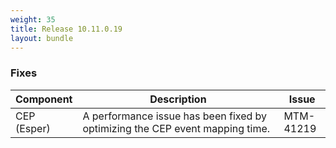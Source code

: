 ```yaml
---
weight: 35
title: Release 10.11.0.19
layout: bundle
---
```


<!--10.11.0.18 - 10.11.0.19-->


### Fixes

<div><table ><colgroup>
<col style="width: 15%;"><col style="width: 70%;"><col style="width: 15%;"></colgroup>
<thead><tr>
<th>
Component</th>
<th>
Description</th>
<th>
Issue</th>
</tr>
</thead><tbody>

<tr>
<td>
CEP (Esper)</td>
<td> A performance issue has been fixed by optimizing the CEP event mapping time. </td>
<td>
MTM-41219</td>
</tr>

</tbody></table></div>
